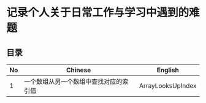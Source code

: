 # 记录个人关于日常工作与学习中遇到的难题
## 目录

No | Chinese | English 
--- | --- | ---
1 | 一个数组从另一个数组中查找对应的索引值 | ArrayLooksUpIndex